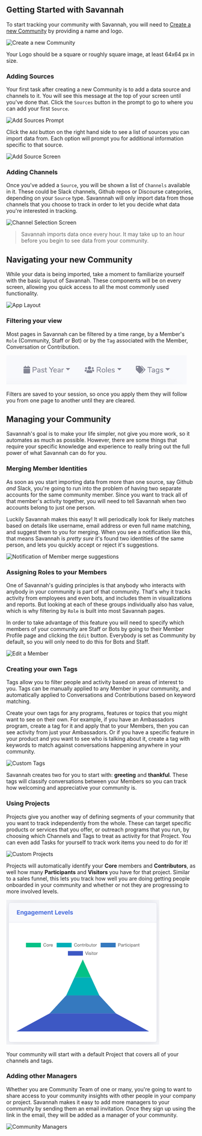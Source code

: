 ## Getting Started with Savannah

To start tracking your community with Savannah, you will need to [Create a new Community](https://savannahhq.com/community/new) by providing a name and logo.

![Create a new Community](./CreateCommunityForm.png)

Your Logo should be a square or roughly square image, at least 64x64 px in size.

### Adding Sources

Your first task after creating a new Community is to add a data source and channels to it. You will see this message at the top of your screen until you've done that. Click the `Sources` button in the prompt to go to where you can add your first `Source`.

![Add Sources Prompt](./AddSourcesPrompt.png)

Click the `Add` button on the right hand side to see a list of sources you can import data from. Each option will prompt you for additional information specific to that source.

![Add Source Screen](./AddSource.png)

### Adding Channels

Once you've added a `Source`, you will be shown a list of `Channels` available in it. These could be Slack channels, Github repos or Discourse categories, depending on your `Source` type. Savannnah will only import data from those channels that you choose to track in order to let you decide what data you're interested in tracking.

![Channel Selection Screen](./ChannelSelect.png)

> Savannah imports data once every hour. It may take up to an hour before you begin to see data from your community.

## Navigating your new Community

While your data is being imported, take a moment to familiarize yourself with the basic layout of Savannah. These components will be on every screen, allowing you quick access to all the most commonly used functionality.

![App Layout](./Layout.png)

### Filtering your view

Most pages in Savannah can be filtered by a time range, by a Member's `Role` (Community, Staff or Bot) or by the `Tag` associated with the Member, Conversation or Contribution.

![View Filters](/images/FilterButtons.png)

Filters are saved to your session, so once you apply them they will follow you from one page to another until they are cleared.

## Managing your Community

Savannah's goal is to make your life simpler, not give you more work, so it automates as much as possible.
However, there are some things that require your specific knowledge and experience to really bring out the full power of what Savannah can do for you.

### Merging Member Identities

As soon as you start importing data from more than one source, say Github *and* Slack, you're going to run into the problem of having two separate accounts for the same community member. Since you want to track all of that member's activity together, you will need to tell Savannah when two accounts belong to just one person.

Luckily Savannah makes this easy! It will periodically look for likely matches based on details like username, email address or even full name matching, and suggest them to you for merging. When you see a notification like this, that means Savannah is *pretty sure* it's found two identities of the same person, and lets you quickly accept or reject it's suggestions.

![Notification of Member merge suggestions](./MergeSuggestionNotification.png)

### Assigning Roles to your Members

One of Savannah's guiding principles is that anybody who interacts with anybody in your community is part of that community. That's why it tracks activity from employees and even bots, and includes them in visualizations and reports. But looking at each of these groups individually also has value, which is why filtering by `Role` is built into most Savannah pages.

In order to take advantage of this feature you will need to specify which members of your community are Staff or Bots by going to their Member Profile page and clicking the `Edit` button. Everybody is set as Community by default, so you will only need to do this for Bots and Staff.

![Edit a Member](./EditMemberForm.png)

### Creating your own Tags

Tags allow you to filter people and activity based on areas of interest to you.  Tags can be manually applied to any Member in your community, and automatically applied to Conversations and Contributions based on keyword matching.

Create your own tags for any programs, features or topics that you might want to see on their own. For example, if you have an Ambassadors program, create a tag for it and apply that to your Members, then you can see activity from just your Ambassadors. Or if you have a specific feature in your product and you want to see who is talking about it, create a tag with keywords to match against conversations happening anywhere in your community. 

![Custom Tags](./TagsList.png)

Savannah creates two for you to start with: **greeting** and **thankful**. These tags will classify conversations between your Members so you can track how welcoming and appreciative your community is.

### Using Projects

Projects give you another way of defining segments of your community that you want to track independently from the whole. These can target specific products or services that you offer, or outreach programs that you run, by choosing which Channels and Tags to treat as activity for that Project. You can even add Tasks for yourself to track work items you need to do for it!

![Custom Projects](./CustomProject.png)

Projects will automatically identify your **Core** members and **Contributors**, as well how many **Participants** and **Visitors** you have for that project. Similar to a sales funnel, this lets you track how well you are doing getting people onboarded in your community and whether or not they are progressing to more involved levels.

![Project Levels](/images/engagement/ideal_distribution.png)

Your community will start with a default Project that covers all of your channels and tags.

### Adding other Managers

Whether you are Community Team of one or many, you're going to want to share access to your community insights with other people in your company or project. Savannah makes it easy to add more managers to your community by sending them an email invitation. Once they sign up using the link in the email, they will be added as a manager of your community. 

![Community Managers](./ManagersList.png)
